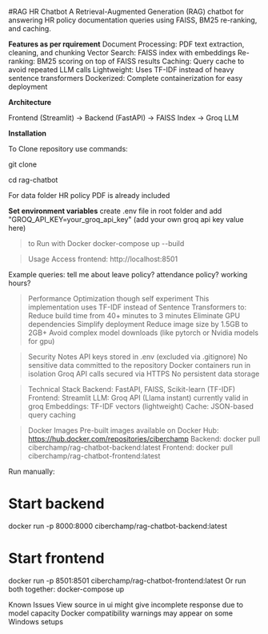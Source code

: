 #RAG HR Chatbot
A Retrieval-Augmented Generation (RAG) chatbot for answering HR policy documentation queries using FAISS, BM25 re-ranking, and caching.

**Features as per rquirement**
Document Processing: PDF text extraction, cleaning, and chunking
Vector Search: FAISS index with embeddings
Re-ranking: BM25 scoring on top of FAISS results
Caching: Query cache to avoid repeated LLM calls
Lightweight: Uses TF-IDF instead of heavy sentence transformers
Dockerized: Complete containerization for easy deployment

**Architecture** 

Frontend (Streamlit) → Backend (FastAPI) → FAISS Index → Groq LLM

**Installation**

To Clone repository use commands:

git clone <your-repo-url>

cd rag-chatbot

For data folder HR policy PDF is already included

**Set environment variables**
create .env file in root folder and add
"GROQ_API_KEY=your_groq_api_key" (add your own groq api key value here) 

> to Run with Docker
docker-compose up --build

>Usage
Access frontend: http://localhost:8501

Example queries:
tell me about leave policy?
attendance policy?
working hours?

> Performance Optimization though self experiment
This implementation uses TF-IDF instead of Sentence Transformers to:
Reduce build time from 40+ minutes to 3 minutes
Eliminate GPU dependencies
Simplify deployment
Reduce image size by 1.5GB to 2GB+
Avoid complex model downloads (like pytorch or Nvidia models for gpu)

> Security Notes
API keys stored in .env (excluded via .gitignore)
No sensitive data committed to the repository
Docker containers run in isolation
Groq API calls secured via HTTPS
No persistent data storage

> Technical Stack
Backend: FastAPI, FAISS, Scikit-learn (TF-IDF)
Frontend: Streamlit
LLM: Groq API (Llama instant) currently valid in groq
Embeddings: TF-IDF vectors (lightweight)
Cache: JSON-based query caching

> Docker Images
Pre-built images available on Docker Hub: https://hub.docker.com/repositories/ciberchamp
Backend:
docker pull ciberchamp/rag-chatbot-backend:latest
Frontend:
docker pull ciberchamp/rag-chatbot-frontend:latest

Run manually:
# Start backend
docker run -p 8000:8000 ciberchamp/rag-chatbot-backend:latest
# Start frontend
docker run -p 8501:8501 ciberchamp/rag-chatbot-frontend:latest
Or run both together:
docker-compose up

Known Issues
View source in ui might give incomplete response due to model capacity
Docker compatibility warnings may appear on some Windows setups
